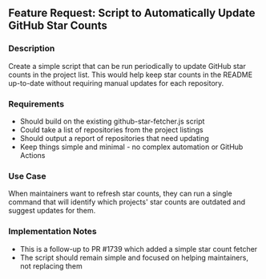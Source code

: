 ## Feature Request: Script to Automatically Update GitHub Star Counts

### Description
Create a simple script that can be run periodically to update GitHub star counts in the project list. This would help keep star counts in the README up-to-date without requiring manual updates for each repository.

### Requirements
- Should build on the existing github-star-fetcher.js script
- Could take a list of repositories from the project listings
- Should output a report of repositories that need updating
- Keep things simple and minimal - no complex automation or GitHub Actions

### Use Case
When maintainers want to refresh star counts, they can run a single command that will identify which projects' star counts are outdated and suggest updates for them.

### Implementation Notes
- This is a follow-up to PR #1739 which added a simple star count fetcher
- The script should remain simple and focused on helping maintainers, not replacing them
